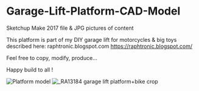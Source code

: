 # Garage-Lift-Platform-CAD-Model

Sketchup Make 2017 file & JPG pictures of content

This platform is part of my DIY garage lift for motorcycles & big toys described here: raphtronic.blogspot.com https://raphtronic.blogspot.com/

Feel free to copy, modify, produce...

Happy build to all !

![Platform model](https://github.com/RaphTronic/Garage-Lift-Platform-CAD-Model/assets/35200718/b53589e9-54eb-49b3-be09-5ce565f74cc7)
![_RA13184 garage lift platform+bike crop](https://github.com/RaphTronic/Garage-Lift-Platform-CAD-Model/assets/35200718/b89657f6-83a1-42be-aa1e-383e71740acb)
